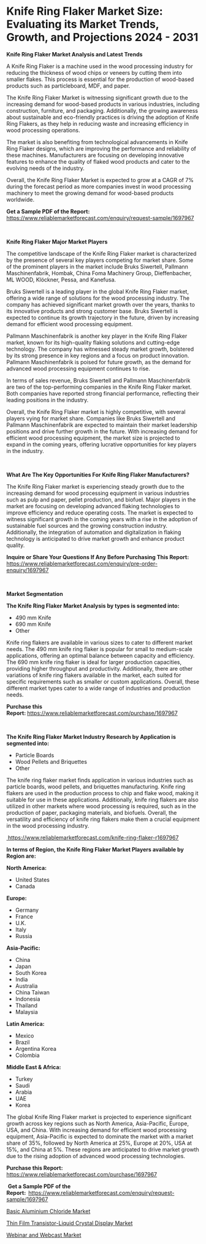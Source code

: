 <p><h1>Knife Ring Flaker Market Size: Evaluating its Market Trends, Growth, and Projections 2024 - 2031</h1></p><p><strong>Knife Ring Flaker Market Analysis and Latest Trends</strong></p>
<p><p>A Knife Ring Flaker is a machine used in the wood processing industry for reducing the thickness of wood chips or veneers by cutting them into smaller flakes. This process is essential for the production of wood-based products such as particleboard, MDF, and paper.</p><p>The Knife Ring Flaker Market is witnessing significant growth due to the increasing demand for wood-based products in various industries, including construction, furniture, and packaging. Additionally, the growing awareness about sustainable and eco-friendly practices is driving the adoption of Knife Ring Flakers, as they help in reducing waste and increasing efficiency in wood processing operations.</p><p>The market is also benefiting from technological advancements in Knife Ring Flaker designs, which are improving the performance and reliability of these machines. Manufacturers are focusing on developing innovative features to enhance the quality of flaked wood products and cater to the evolving needs of the industry.</p><p>Overall, the Knife Ring Flaker Market is expected to grow at a CAGR of 7% during the forecast period as more companies invest in wood processing machinery to meet the growing demand for wood-based products worldwide.</p></p>
<p><strong>Get a Sample PDF of the Report:&nbsp;</strong> <a href="https://www.reliablemarketforecast.com/enquiry/request-sample/1697967">https://www.reliablemarketforecast.com/enquiry/request-sample/1697967</a></p>
<p>&nbsp;</p>
<p><strong>Knife Ring Flaker Major Market Players</strong></p>
<p><p>The competitive landscape of the Knife Ring Flaker market is characterized by the presence of several key players competing for market share. Some of the prominent players in the market include Bruks Siwertell, Pallmann Maschinenfabrik, Hombak, China Foma Machinery Group, Dieffenbacher, ML WOOD, Klöckner, Pessa, and Kanefusa.</p><p>Bruks Siwertell is a leading player in the global Knife Ring Flaker market, offering a wide range of solutions for the wood processing industry. The company has achieved significant market growth over the years, thanks to its innovative products and strong customer base. Bruks Siwertell is expected to continue its growth trajectory in the future, driven by increasing demand for efficient wood processing equipment.</p><p>Pallmann Maschinenfabrik is another key player in the Knife Ring Flaker market, known for its high-quality flaking solutions and cutting-edge technology. The company has witnessed steady market growth, bolstered by its strong presence in key regions and a focus on product innovation. Pallmann Maschinenfabrik is poised for future growth, as the demand for advanced wood processing equipment continues to rise.</p><p>In terms of sales revenue, Bruks Siwertell and Pallmann Maschinenfabrik are two of the top-performing companies in the Knife Ring Flaker market. Both companies have reported strong financial performance, reflecting their leading positions in the industry.</p><p>Overall, the Knife Ring Flaker market is highly competitive, with several players vying for market share. Companies like Bruks Siwertell and Pallmann Maschinenfabrik are expected to maintain their market leadership positions and drive further growth in the future. With increasing demand for efficient wood processing equipment, the market size is projected to expand in the coming years, offering lucrative opportunities for key players in the industry.</p></p>
<p>&nbsp;</p>
<p><strong>What Are The Key Opportunities For Knife Ring Flaker Manufacturers?</strong></p>
<p><p>The Knife Ring Flaker market is experiencing steady growth due to the increasing demand for wood processing equipment in various industries such as pulp and paper, pellet production, and biofuel. Major players in the market are focusing on developing advanced flaking technologies to improve efficiency and reduce operating costs. The market is expected to witness significant growth in the coming years with a rise in the adoption of sustainable fuel sources and the growing construction industry. Additionally, the integration of automation and digitalization in flaking technology is anticipated to drive market growth and enhance product quality.</p></p>
<p><strong>Inquire or Share Your Questions If Any Before Purchasing This Report:</strong> <a href="https://www.reliablemarketforecast.com/enquiry/pre-order-enquiry/1697967">https://www.reliablemarketforecast.com/enquiry/pre-order-enquiry/1697967</a></p>
<p>&nbsp;</p>
<p><strong>Market Segmentation</strong></p>
<p><strong>The Knife Ring Flaker Market Analysis by types is segmented into:</strong></p>
<p><ul><li>490 mm Knife</li><li>690 mm Knife</li><li>Other</li></ul></p>
<p><p>Knife ring flakers are available in various sizes to cater to different market needs. The 490 mm knife ring flaker is popular for small to medium-scale applications, offering an optimal balance between capacity and efficiency. The 690 mm knife ring flaker is ideal for larger production capacities, providing higher throughput and productivity. Additionally, there are other variations of knife ring flakers available in the market, each suited for specific requirements such as smaller or custom applications. Overall, these different market types cater to a wide range of industries and production needs.</p></p>
<p><strong>Purchase this Report:&nbsp;</strong><a href="https://www.reliablemarketforecast.com/purchase/1697967">https://www.reliablemarketforecast.com/purchase/1697967</a></p>
<p>&nbsp;</p>
<p><strong>The Knife Ring Flaker Market Industry Research by Application is segmented into:</strong></p>
<p><ul><li>Particle Boards</li><li>Wood Pellets and Briquettes</li><li>Other</li></ul></p>
<p><p>The knife ring flaker market finds application in various industries such as particle boards, wood pellets, and briquettes manufacturing. Knife ring flakers are used in the production process to chip and flake wood, making it suitable for use in these applications. Additionally, knife ring flakers are also utilized in other markets where wood processing is required, such as in the production of paper, packaging materials, and biofuels. Overall, the versatility and efficiency of knife ring flakers make them a crucial equipment in the wood processing industry.</p></p>
<p><a href="https://www.reliablemarketforecast.com/knife-ring-flaker-r1697967">&nbsp;https://www.reliablemarketforecast.com/knife-ring-flaker-r1697967</a></p>
<p><strong>In terms of Region, the Knife Ring Flaker Market Players available by Region are:</strong></p>
<p>
    <p> <strong> North America: </strong>
        <ul>
            <li>United States</li>
            <li>Canada</li>
        </ul>
        </p> 
    <p> <strong> Europe: </strong>
        <ul>
            <li>Germany</li>
            <li>France</li>
            <li>U.K.</li>
            <li>Italy</li>
            <li>Russia</li>
        </ul>
        </p> 
    <p> <strong> Asia-Pacific: </strong>
        <ul>
            <li>China</li>
            <li>Japan</li>
            <li>South Korea</li>
            <li>India</li>
            <li>Australia</li>
            <li>China Taiwan</li>
            <li>Indonesia</li>
            <li>Thailand</li>
            <li>Malaysia</li>
        </ul>
        </p> 
    <p> <strong> Latin America: </strong>
        <ul>
            <li>Mexico</li>
            <li>Brazil</li>
            <li>Argentina Korea</li>
            <li>Colombia</li>
        </ul>
        </p> 
    <p> <strong> Middle East & Africa: </strong>
        <ul>
            <li>Turkey</li>
            <li>Saudi</li>
            <li>Arabia</li>
            <li>UAE</li>
            <li>Korea</li>
        </ul>
    </p>
    </p>
<p><p>The global Knife Ring Flaker market is projected to experience significant growth across key regions such as North America, Asia-Pacific, Europe, USA, and China. With increasing demand for efficient wood processing equipment, Asia-Pacific is expected to dominate the market with a market share of 35%, followed by North America at 25%, Europe at 20%, USA at 15%, and China at 5%. These regions are anticipated to drive market growth due to the rising adoption of advanced wood processing technologies.</p></p>
<p><strong>Purchase this Report: </strong><a href="https://www.reliablemarketforecast.com/purchase/1697967">https://www.reliablemarketforecast.com/purchase/1697967</a></p>
<p>&nbsp;<strong>Get a Sample PDF of the Report:&nbsp;&nbsp;</strong><a href="https://www.reliablemarketforecast.com/enquiry/request-sample/1697967">https://www.reliablemarketforecast.com/enquiry/request-sample/1697967</a></p>
<p><strong></strong></p>
<p><p><a href="https://medium.com/@susanabraun1964/basic-aluminium-chloride-market-global-market-share-and-ranking-overall-sales-and-demand-a18450deafa0">Basic Aluminium Chloride Market</a></p><p><a href="https://medium.com/@alyciaebert/thin-film-transistor-liquid-crystal-display-market-a-global-and-regional-analysis-focus-on-end-783a78bdcb29">Thin Film Transistor-Liquid Crystal Display Market</a></p><p><a href="https://view.publitas.com/reportprime-1/webinar-and-webcast-market-forecasts-market-trends-and-impact-analysis-2024-2031/">Webinar and Webcast Market</a></p></p>